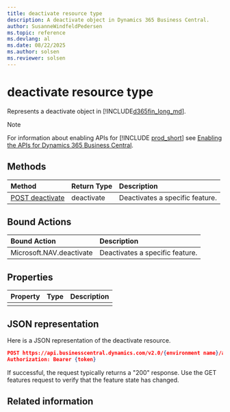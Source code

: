 ```yaml
---
title: deactivate resource type
description: A deactivate object in Dynamics 365 Business Central.
author: SusanneWindfeldPedersen
ms.topic: reference
ms.devlang: al
ms.date: 08/22/2025
ms.author: solsen
ms.reviewer: solsen
---
```


# deactivate resource type

Represents a deactivate object in [!INCLUDE[d365fin_long_md](../../includes/d365fin_long_md.md)].

> [!NOTE]
> For information about enabling APIs for [!INCLUDE [prod_short](../../includes/prod_short.md)] see [Enabling the APIs for Dynamics 365 Business Central](../../api-reference/v2.0/enabling-apis-for-dynamics-nav.md).


## Methods

| Method | Return Type|Description |
|:--------------------|:-----------|:-------------------------|
|[POST deactivate](../api/dynamics_deactivate_post.md)|deactivate| Deactivates a specific feature.|

## Bound Actions

| Bound Action | Description |
|:--------------------|:-----------|
|Microsoft.NAV.deactivate| Deactivates a specific feature.|

## Properties

| Property           | Type   |Description     |
|:-------------------|:-------|:---------------|
||||

## JSON representation

Here is a JSON representation of the deactivate resource.


```json
POST https://api.businesscentral.dynamics.com/v2.0/{environment name}/api/microsoft/automation/v2.0/companies({companyId})/features({featureId})/Microsoft.NAV.deactivate
Authorization: Bearer {token}
```

If successful, the request typically returns a "200" response. Use the GET features request to verify that the feature state has changed.


## Related information
